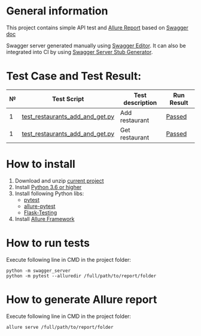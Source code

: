 # General information

This project contains simple API test and [Allure Report](https://cdn.rawgit.com/alderven/restaurants/master/allure-report/index.html) based on [Swagger doc](https://gist.github.com/catherine-v/12a723fc2247a4bdaf8c275dd64421ed)

Swagger server generated manually using [Swagger Editor](https://editor.swagger.io). It can also be integrated into CI by using [Swagger Server Stub Generator](https://github.com/swagger-api/swagger-codegen/wiki/server-stub-generator-howto).

# Test Case and Test Result:
№ | Test Script                                                                                                           | Test description        | Run Result                                                                                                       
--| -----------------------------------------------------------------------------------------------------------------------| ------------------------|-------------------------------------------------------------------------------------------------------------------------- 
1 | [test_restaurants_add_and_get.py](https://github.com/alderven/restaurants/blob/master/test_restaurants_add_and_get.py) | Add restaurant          | [Passed](https://cdn.rawgit.com/alderven/restaurants/master/allure-report/index.html#behaviors/3148d55dcb6490d60b498a03b4e46cc6/769e1442434ef5e6/)
1 | [test_restaurants_add_and_get.py](https://github.com/alderven/restaurants/blob/master/test_restaurants_add_and_get.py) | Get restaurant          | [Passed](https://cdn.rawgit.com/alderven/restaurants/master/allure-report/index.html#behaviors/3148d55dcb6490d60b498a03b4e46cc6/a9c132eb634a248f/)

# How to install
1. Download and unzip [current project](https://github.com/alderven/restaurants/archive/master.zip)
1. Install [Python 3.6 or higher](https://www.python.org/downloads)
1. Install following Python libs:
   * [pytest](https://docs.pytest.org/en/latest/getting-started.html)
   * [allure-pytest](https://pypi.python.org/pypi/allure-pytest)
   * [Flask-Testing](https://pythonhosted.org/Flask-Testing)
1. Install [Allure Framework](https://docs.qameta.io/allure/latest)


# How to run tests
Execute following line in CMD in the project folder:
```
python -m swagger_server
python -m pytest --alluredir /full/path/to/report/folder
```

# How to generate Allure report
Execute following line in CMD in the project folder:
```
allure serve /full/path/to/report/folder
```
